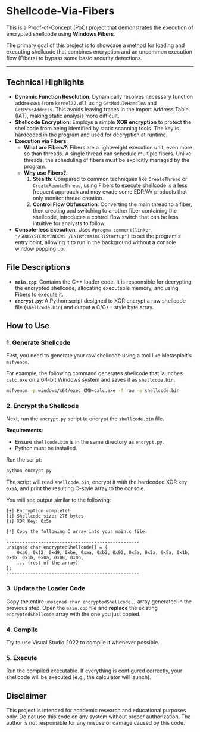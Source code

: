 
# Shellcode-Via-Fibers

This is a Proof-of-Concept (PoC) project that demonstrates the execution of encrypted shellcode using **Windows Fibers**.

The primary goal of this project is to showcase a method for loading and executing shellcode that combines encryption and an uncommon execution flow (Fibers) to bypass some basic security detections.

---

## Technical Highlights

- **Dynamic Function Resolution**: Dynamically resolves necessary function addresses from `kernel32.dll` using `GetModuleHandleA` and `GetProcAddress`. This avoids leaving traces in the Import Address Table (IAT), making static analysis more difficult.
- **Shellcode Encryption**: Employs a simple **XOR encryption** to protect the shellcode from being identified by static scanning tools. The key is hardcoded in the program and used for decryption at runtime.
- **Execution via Fibers**:
    - **What are Fibers?**: Fibers are a lightweight execution unit, even more so than threads. A single thread can schedule multiple fibers. Unlike threads, the scheduling of fibers must be explicitly managed by the program.
    - **Why use Fibers?**:
        1.  **Stealth**: Compared to common techniques like `CreateThread` or `CreateRemoteThread`, using Fibers to execute shellcode is a less frequent approach and may evade some EDR/AV products that only monitor thread creation.
        2.  **Control Flow Obfuscation**: Converting the main thread to a fiber, then creating and switching to another fiber containing the shellcode, introduces a control flow switch that can be less intuitive for analysts to follow.
- **Console-less Execution**: Uses `#pragma comment(linker, "/SUBSYSTEM:WINDOWS /ENTRY:mainCRTStartup")` to set the program's entry point, allowing it to run in the background without a console window popping up.

## File Descriptions

- **`main.cpp`**: Contains the C++ loader code. It is responsible for decrypting the encrypted shellcode, allocating executable memory, and using Fibers to execute it.
- **`encrypt.py`**: A Python script designed to XOR encrypt a raw shellcode file (`shellcode.bin`) and output a C/C++ style byte array.

## How to Use

### 1. Generate Shellcode

First, you need to generate your raw shellcode using a tool like Metasploit's `msfvenom`.

For example, the following command generates shellcode that launches `calc.exe` on a 64-bit Windows system and saves it as `shellcode.bin`.

```bash
msfvenom -p windows/x64/exec CMD=calc.exe -f raw -o shellcode.bin
```

### 2. Encrypt the Shellcode

Next, run the `encrypt.py` script to encrypt the `shellcode.bin` file.

**Requirements**:
- Ensure `shellcode.bin` is in the same directory as `encrypt.py`.
- Python must be installed.

Run the script:
```bash
python encrypt.py
```

The script will read `shellcode.bin`, encrypt it with the hardcoded XOR key `0x5A`, and print the resulting C-style array to the console.

You will see output similar to the following:
```
[+] Encryption complete!
[i] Shellcode size: 276 bytes
[i] XOR Key: 0x5a

[*] Copy the following C array into your main.c file:

--------------------------------------------------
unsigned char encryptedShellcode[] = {
    0xa6, 0x12, 0xd9, 0xbe, 0xaa, 0xb2, 0x92, 0x5a, 0x5a, 0x5a, 0x1b, 0x0b, 0x1b, 0x0a, 0x08, 0x0b,
    ... (rest of the array)
};
--------------------------------------------------
```

### 3. Update the Loader Code

Copy the entire `unsigned char encryptedShellcode[]` array generated in the previous step. Open the `main.cpp` file and **replace** the existing `encryptedShellcode` array with the one you just copied.

### 4. Compile
Try to use Visual Studio 2022 to compile it whenever possible.

### 5. Execute

Run the compiled executable. If everything is configured correctly, your shellcode will be executed (e.g., the calculator will launch).

## Disclaimer

This project is intended for academic research and educational purposes only. Do not use this code on any system without proper authorization. The author is not responsible for any misuse or damage caused by this code.
